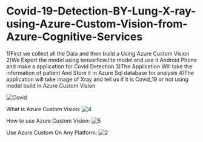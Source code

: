 # Covid-19-Detection-BY-Lung-X-ray-using-Azure-Custom-Vision-from-Azure-Cognitive-Services
1)First we collect all the Data and then build a Using Azure Custom Vision
2)We Export the model using  tensorflow.lite model and use it Android Phone and make a application for Covid Detection
3)The Application Will take the information of patient And Store it in Azure Sql database for analysis
4)The application will take image of Xray and tell us if it is Covid_19 or not using model build in Azure Custom Vision

![Covid](https://user-images.githubusercontent.com/37294597/83336448-21f83280-a2d1-11ea-8e8d-07e9aae80f8b.gif)

What is Azure Custom Vision:
![4](https://user-images.githubusercontent.com/37294597/83336500-8f0bc800-a2d1-11ea-8291-3174cf91e87f.png)

How to use Azure Custom Vision:
![5](https://user-images.githubusercontent.com/37294597/83336482-713e6300-a2d1-11ea-907e-26721db737ab.png)

Use Azure Custom On Any Platform:
![2](https://user-images.githubusercontent.com/37294597/83336509-a8ad0f80-a2d1-11ea-9e29-62eeb6810811.png)



